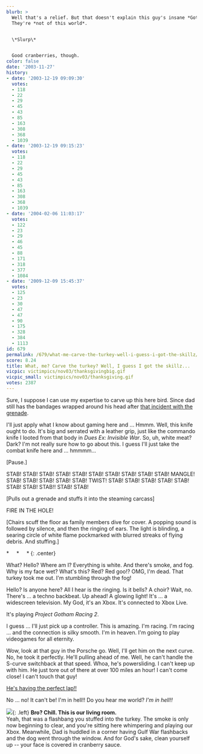```yaml
---
blurb: >
  Well that's a relief. But that doesn't explain this guy's insane *Gotham* skills.
  They're *not of this world*.


  \*Slurp\*


  Good cranberries, though.
color: false
date: '2003-11-27'
history:
- date: '2003-12-19 09:09:30'
  votes:
  - 118
  - 22
  - 29
  - 45
  - 43
  - 85
  - 163
  - 308
  - 368
  - 1039
- date: '2003-12-19 09:15:23'
  votes:
  - 118
  - 22
  - 29
  - 45
  - 43
  - 85
  - 163
  - 308
  - 368
  - 1039
- date: '2004-02-06 11:03:17'
  votes:
  - 122
  - 23
  - 29
  - 46
  - 45
  - 88
  - 171
  - 318
  - 377
  - 1084
- date: '2009-12-09 15:45:37'
  votes:
  - 125
  - 23
  - 30
  - 47
  - 47
  - 90
  - 175
  - 328
  - 384
  - 1113
id: 679
permalink: /679/what-me-carve-the-turkey-well-i-guess-i-got-the-skillz/
score: 8.24
title: What, me? Carve the turkey? Well, I guess I got the skillz...
vicpic: victimpics/nov03/thanksgivingbig.gif
vicpic_small: victimpics/nov03/thanksgiving.gif
votes: 2387
---
```


Sure, I suppose I can use my expertise to carve up this here bird. Since
dad still has the bandages wrapped around his head after [that incident
with the grenade](%ARTICLE[670]%).

I'll just apply what I know about gaming here and ... Hmmm. Well, this
knife ought to do. It's big and serrated with a leather grip, just like
the commando knife I looted from that body in *Dues Ex: Invisible War*.
So, uh, white meat? Dark? I'm not really sure how to go about this. I
guess I'll just take the combat knife here and ... hmmmm...

\[Pause.\]

STAB! STAB! STAB! STAB! STAB! STAB! STAB! STAB! STAB! STAB! MANGLE!
STAB! STAB! STAB! STAB! STAB! TWIST! STAB! STAB! STAB! STAB! STAB! STAB!
STAB! STAB!! STAB! STAB!

\[Pulls out a grenade and stuffs it into the steaming carcass\]

FIRE IN THE HOLE!

\[Chairs scuff the floor as family members dive for cover. A popping
sound is followed by silence, and then the ringing of ears. The light is
blinding, a searing circle of white flame pockmarked with blurred
streaks of flying debris. And stuffing.\]

\* &nbsp; &nbsp; \* &nbsp; &nbsp; \*
{: .center}

What? Hello? Where am I? Everything is white. And there's smoke, and
fog. Why is my face wet? What's this? Red? Red goo!? OMG, I'm dead. That
turkey took me out. I'm stumbling through the fog!

Hello? Is anyone here? All I hear is the ringing. Is it bells? A choir?
Wait, no. There's ... a techno backbeat. Up ahead! A glowing light! It's
... a widescreen television. My God, it's an Xbox. It's connected to
Xbox Live.

It's playing *Project Gotham Racing 2*.

I guess ... I'll just pick up a controller. This is amazing. I'm racing.
I'm racing ... and the connection is silky smooth. I'm in heaven. I'm
going to play videogames for all eternity.

Wow, look at that guy in the Porsche go. Well, I'll get him on the next
curve. No, he took it perfectly. He'll pulling ahead of me. Well, he
can't handle the S-curve switchback at that speed. Whoa, he's
powersliding. I can't keep up with him. He just tore out of there at
over 100 miles an hour! I can't come close! I can't touch that guy!

[He's having the perfect lap!!](%ARTICLE[678]%)

No ... no! It can't be! I'm in hell!! Do you hear me world? *I'm in
hell!!*

[![](img/victimpics/sept02/sniperkiller.gif)](%ARTICLE[472]%){: .left} **Bro?
Chill. This is our living room.**  
 Yeah, that was a flashbang you stuffed into the turkey. The smoke is
only now beginning to clear, and you're sitting here whimpering and
playing our Xbox. Meanwhile, Dad is huddled in a corner having Gulf War
flashbacks and the dog went through the window. And for God's sake,
clean yourself up -- your face is covered in cranberry sauce.
